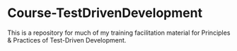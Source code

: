 # Course-TestDrivenDevelopment
This is a repository for much of my training facilitation material for Principles &amp; Practices of Test-Driven Development.
